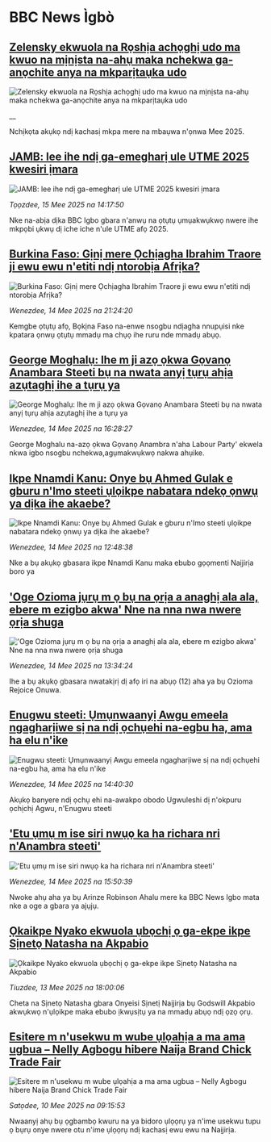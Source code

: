 # BBC News Ìgbò## [Zelensky ekwuola na Rọshịa achọghị udo ma kwuo na mịnịsta na-ahụ maka nchekwa ga-anọchite anya na mkparịtaụka udo](https://www.bbc.co.uk/igbo/live/cz95zpxkd9vt?at_campaign=githubrss)![Zelensky ekwuola na Rọshịa achọghị udo ma kwuo na mịnịsta na-ahụ maka nchekwa ga-anọchite anya na mkparịtaụka udo](https://ichef.bbci.co.uk/ace/standard/240/cpsprodpb/441d/live/05014b10-319e-11f0-96c3-cf669419a2b0.jpg)__Nchịkọta akụkọ ndị kachasị mkpa mere na mbaụwa n'ọnwa Mee 2025.## [JAMB: lee ihe ndị ga-emegharị ule UTME 2025 kwesiri ịmara](https://www.bbc.com/igbo/articles/clyzg22r4e1o?at_campaign=githubrss)![JAMB: lee ihe ndị ga-emegharị ule UTME 2025 kwesiri ịmara](https://ichef.bbci.co.uk/ace/standard/240/cpsprodpb/0262/live/0761a640-2f4e-11f0-8f57-b7237f6a66e6.png)_Tọọzdee, 15 Mee 2025 na 14:17:50_Nke na-abịa dịka BBC Igbo gbara n'anwụ na ọtụtụ ụmụakwụkwọ nwere ihe mkpọbi ụkwụ dị iche iche n'ule UTME afọ 2025.## [Burkina Faso: Gịnị mere Ọchịagha Ibrahim Traore ji ewu ewu n'etiti ndị ntorobịa Afrịka?](https://www.bbc.com/igbo/articles/c1de3yrdv22o?at_campaign=githubrss)![Burkina Faso: Gịnị mere Ọchịagha Ibrahim Traore ji ewu ewu n'etiti ndị ntorobịa Afrịka?](https://ichef.bbci.co.uk/ace/standard/240/cpsprodpb/2382/live/b9520a20-24fe-11f0-b26b-ab62c890638b.jpg)_Wenezdee, 14 Mee 2025 na 21:24:20_Kemgbe ọtụtụ afọ, Bọkịna Faso na-enwe nsogbu ndịagha nnupụisi nke kpatara ọnwụ ọtụtụ mmadụ ma chụọ ihe ruru nde mmadụ abụọ.## [George Moghalụ:  Ihe m ji azọ ọkwa Gọvanọ Anambara Steeti bụ na nwata anyị tụrụ ahịa azụtaghị ihe a tụrụ ya](https://www.bbc.com/igbo/articles/c771jxyjjmgo?at_campaign=githubrss)![George Moghalụ:  Ihe m ji azọ ọkwa Gọvanọ Anambara Steeti bụ na nwata anyị tụrụ ahịa azụtaghị ihe a tụrụ ya](https://ichef.bbci.co.uk/ace/standard/240/cpsprodpb/6533/live/9933f7a0-30e1-11f0-8519-3b5a01ebe413.jpg)_Wenezdee, 14 Mee 2025 na 16:28:27_George Moghalu na-azọ ọkwa Gọvanọ Anambra n'aha Labour Party' ekwela nkwa igbo nsogbu nchekwa,agụmakwụkwọ nakwa ahụike.## [Ikpe Nnamdi Kanu: Onye bụ Ahmed Gulak e gburu n'Imo steeti ụlọikpe nabatara ndekọ ọnwụ ya dịka ihe akaebe?](https://www.bbc.com/igbo/articles/c1jxy46j7dgo?at_campaign=githubrss)![Ikpe Nnamdi Kanu: Onye bụ Ahmed Gulak e gburu n'Imo steeti ụlọikpe nabatara ndekọ ọnwụ ya dịka ihe akaebe?](https://ichef.bbci.co.uk/ace/standard/240/cpsprodpb/2424/live/73e02990-30c0-11f0-8519-3b5a01ebe413.png)_Wenezdee, 14 Mee 2025 na 12:48:38_Nke a bụ akụkọ gbasara ikpe Nnamdi Kanu maka ebubo gọọmenti Naịjirịa boro ya## ['Oge Ozioma jụrụ m ọ bụ na ọrịa a anaghị ala ala, ebere m ezigbo akwa' Nne na nna nwa nwere ọrịa shuga](https://www.bbc.com/igbo/articles/c3wde222dwqo?at_campaign=githubrss)!['Oge Ozioma jụrụ m ọ bụ na ọrịa a anaghị ala ala, ebere m ezigbo akwa' Nne na nna nwa nwere ọrịa shuga](https://ichef.bbci.co.uk/ace/standard/240/cpsprodpb/7e1b/live/985b4680-30c3-11f0-8947-7d6241f9fce9.jpg)_Wenezdee, 14 Mee 2025 na 13:34:24_Ihe a bụ akụkọ gbasara nwatakịrị dị afọ iri na abụọ (12) aha ya bụ Ozioma Rejoice Onuwa.## [Enugwu steeti: Ụmụnwaanyị Awgu emeela ngagharịiwe sị na ndị ọchụehi na-egbu ha, ama ha elu n'ike](https://www.bbc.com/igbo/articles/cn8z5k28pl0o?at_campaign=githubrss)![Enugwu steeti: Ụmụnwaanyị Awgu emeela ngagharịiwe sị na ndị ọchụehi na-egbu ha, ama ha elu n'ike](https://ichef.bbci.co.uk/ace/standard/240/cpsprodpb/c7b7/live/9f25b490-30ce-11f0-8947-7d6241f9fce9.jpg)_Wenezdee, 14 Mee 2025 na 14:40:30_Akụkọ banyere ndị ọchụ ehi na-awakpo obodo Ugwuleshi dị n'okpuru ọchịchị Agwu, n'Enugwu steeti## ['Etu ụmụ m ise siri nwụọ ka ha richara nri n'Anambra steeti'](https://www.bbc.com/igbo/articles/c8xgj4dy1nzo?at_campaign=githubrss)!['Etu ụmụ m ise siri nwụọ ka ha richara nri n'Anambra steeti'](https://ichef.bbci.co.uk/ace/standard/240/cpsprodpb/25c4/live/dc05a6d0-3020-11f0-8519-3b5a01ebe413.jpg)_Wenezdee, 14 Mee 2025 na 15:50:39_Nwoke ahụ aha ya bụ Arinze Robinson Ahalu mere ka BBC News Igbo mata nke a oge a gbara ya ajụjụ.## [Ọkaikpe Nyako ekwuola ụbọchị ọ ga-ekpe ikpe Sịnetọ Natasha na Akpabio](https://www.bbc.com/igbo/articles/cy90qq8e4d7o?at_campaign=githubrss)![Ọkaikpe Nyako ekwuola ụbọchị ọ ga-ekpe ikpe Sịnetọ Natasha na Akpabio](https://ichef.bbci.co.uk/ace/standard/240/cpsprodpb/a60d/live/fa480d60-3023-11f0-8519-3b5a01ebe413.jpg)_Tiuzdee, 13 Mee 2025 na 18:00:06_Cheta na Sịnetọ Natasha gbara Onyeisi Sịnetị Naịjirịa bụ Godswill Akpabio akwụkwọ n'ụlọikpe maka ebubo ịkwụsịtụ ya na mmadụ abụọ ndị ọzọ ọrụ.## [Esitere m n'usekwu m wube ụlọahịa a ma ama ugbua – Nelly Agbogu hibere Naija Brand Chick Trade Fair](https://www.bbc.com/igbo/articles/c33z3mxmxv0o?at_campaign=githubrss)![Esitere m n'usekwu m wube ụlọahịa a ma ama ugbua – Nelly Agbogu hibere Naija Brand Chick Trade Fair](https://ichef.bbci.co.uk/ace/standard/240/cpsprodpb/e112/live/3c22b750-2d7f-11f0-8ff1-59f5dcf8e9f5.jpg)_Satọdee, 10 Mee 2025 na 09:15:53_Nwaanyị ahụ bụ ọgbambọ kwuru na ya bidoro ụlọọrụ ya n'ime usekwu tupu ọ bụrụ onye nwere otu n'ime ụlọọrụ ndị kachasị ewu ewu na Naịjirịa.